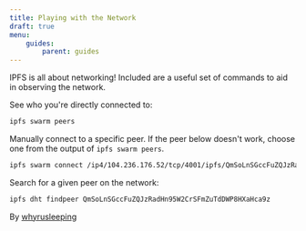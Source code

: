 ```yaml
---
title: Playing with the Network
draft: true
menu:
    guides:
        parent: guides
---
```


IPFS is all about networking! Included are a useful set of commands
to aid in observing the network.

See who you're directly connected to:

```sh
ipfs swarm peers
```

Manually connect to a specific peer. If the peer below doesn't work, choose one from the output of `ipfs swarm peers`.

```sh
ipfs swarm connect /ip4/104.236.176.52/tcp/4001/ipfs/QmSoLnSGccFuZQJzRadHn95W2CrSFmZuTdDWP8HXaHca9z
```

Search for a given peer on the network:

```sh
ipfs dht findpeer QmSoLnSGccFuZQJzRadHn95W2CrSFmZuTdDWP8HXaHca9z
```

By [whyrusleeping](http://github.com/whyrusleeping)
